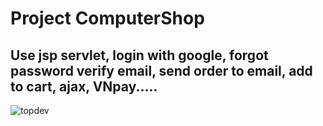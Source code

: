 # Project ComputerShop

## Use jsp servlet, login with google, forgot password verify email, send order to email, add to cart, ajax, VNpay.....


![topdev](https://storageimageazure.blob.core.windows.net/productcontainer/daquy1.jpg)
